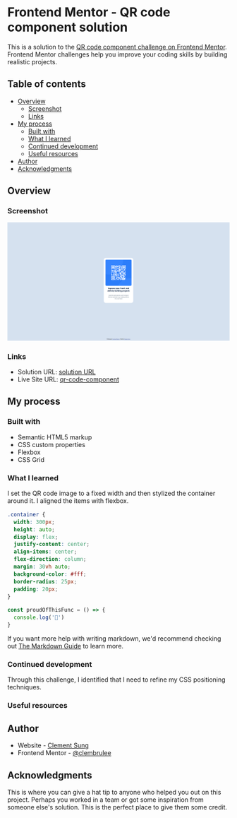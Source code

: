 # Frontend Mentor - QR code component solution

This is a solution to the [QR code component challenge on Frontend Mentor](https://www.frontendmentor.io/challenges/qr-code-component-iux_sIO_H). Frontend Mentor challenges help you improve your coding skills by building realistic projects. 

## Table of contents

- [Overview](#overview)
  - [Screenshot](#screenshot)
  - [Links](#links)
- [My process](#my-process)
  - [Built with](#built-with)
  - [What I learned](#what-i-learned)
  - [Continued development](#continued-development)
  - [Useful resources](#useful-resources)
- [Author](#author)
- [Acknowledgments](#acknowledgments)


## Overview

### Screenshot

![](./Frontend-Mentor-QR-code-component-07-27-2025_11_41_PM.png)


### Links

- Solution URL: [solution URL](https://your-solution-url.com)
- Live Site URL: [qr-code-component](https://clembrulee.github.io/qr-code-component/)

## My process

### Built with

- Semantic HTML5 markup
- CSS custom properties
- Flexbox
- CSS Grid

### What I learned

I set the QR code image to a fixed width and then stylized the container around it. I aligned the items with flexbox. 

```css
.container {
  width: 300px;
  height: auto;
  display: flex;
  justify-content: center;
  align-items: center;
  flex-direction: column;
  margin: 30vh auto;
  background-color: #fff;
  border-radius: 25px;
  padding: 20px;
}
```
```js
const proudOfThisFunc = () => {
  console.log('🎉')
}
```

If you want more help with writing markdown, we'd recommend checking out [The Markdown Guide](https://www.markdownguide.org/) to learn more.



### Continued development

Through this challenge, I identified that I need to refine my CSS positioning techniques.

### Useful resources



## Author

- Website - [Clement Sung](https://www.clementsung.com)
- Frontend Mentor - [@clembrulee](https://www.frontendmentor.io/profile/clembrulee)


## Acknowledgments

This is where you can give a hat tip to anyone who helped you out on this project. Perhaps you worked in a team or got some inspiration from someone else's solution. This is the perfect place to give them some credit.